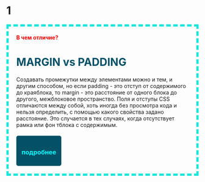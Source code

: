 # 1
<!DOCTYPE html>
<html lang="en">
<head>
    <meta charset="UTF-8">
    <meta http-equiv="X-UA-Compatible" content="IE=edge">
    <meta name="viewport" content="width=device-width, initial-scale=1.0">
    <title>Document</title>
</head>
<style>
.a{
    border: 6px dashed rgb(27, 230, 219);
}
.b{
    color: red;
}
.c{
    color: #025167;
}
.button{
    width: 20%;
    background: #025167;
    padding: 10px;
    border-radius: 5px;
    color: aqua;
    margin-top: 20px;
}
.button:hover{
    background: aqua;
    color: #025167;
}
.block{
    margin: 20px 20px 20px 20px;
}
</style>
<body>
    <div class="a">
        <div class="b block"><b>В чем отличие?</b></div>
        <div class="c block"><h1>MARGIN vs PADDING</h1></div>
        <div class="d block">Создавать промежутки между элементами можно и тем, и другим способом,
            но если padding - это отступ от содержимого до краяблока,
            то margin - это расстояние от одного блока до другого,
            межблоковое пространство. Поля и отступы CSS отличаются
            между собой, хоть иногда без просмотра кода и нельзя
            определить, с помощью какого свойства задано
            расстояние. Это случается в тех случаях, когда
            отсутствует рамка или фон тблока с содержимым.</div>
        <div class="button block"><h3 align="center">подробнее</h3></div>
    </div>
</body>
</html>